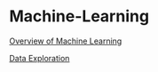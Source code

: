 # Machine-Learning
[Overview of Machine Learning](/Overview-of-ML.pdf)

[Data Exploration](/Data-Exploration)
